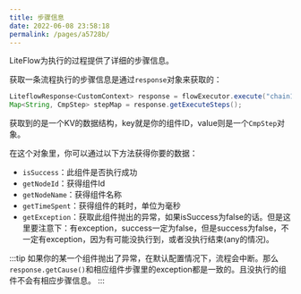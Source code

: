 ```yaml
---
title: 步骤信息
date: 2022-06-08 23:58:18
permalink: /pages/a5728b/
---
```


LiteFlow为执行的过程提供了详细的步骤信息。

获取一条流程执行的步骤信息是通过`response`对象来获取的：

```java
LiteflowResponse<CustomContext> response = flowExecutor.execute("chain1", "初始参数", CustomContext.class);
Map<String, CmpStep> stepMap = response.getExecuteSteps();
```

获取到的是一个KV的数据结构，key就是你的组件ID，value则是一个`CmpStep`对象。

在这个对象里，你可以通过以下方法获得你要的数据：

* `isSuccess`：此组件是否执行成功
* `getNodeId`：获得组件Id
* `getNodeName`：获得组件名称
* `getTimeSpent`：获得组件的耗时，单位为毫秒
* `getException`：获取此组件抛出的异常，如果isSuccess为false的话。但是这里要注意下：有exception，success一定为false，但是success为false，不一定有exception，因为有可能没执行到，或者没执行结束(any的情况)。

:::tip
如果你的某一个组件抛出了异常，在默认配置情况下，流程会中断。那么`response.getCause()`和相应组件步骤里的exception都是一致的。且没执行的组件不会有相应步骤信息。
:::